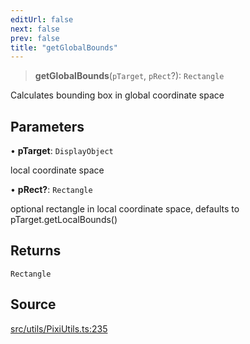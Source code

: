 ```yaml
---
editUrl: false
next: false
prev: false
title: "getGlobalBounds"
---
```


> **getGlobalBounds**(`pTarget`, `pRect`?): `Rectangle`

Calculates bounding box in global coordinate space

## Parameters

• **pTarget**: `DisplayObject`

local coordinate space

• **pRect?**: `Rectangle`

optional rectangle in local coordinate space, defaults to pTarget.getLocalBounds()

## Returns

`Rectangle`

## Source

[src/utils/PixiUtils.ts:235](https://github.com/relishinc/dill-pixel/blob/543438455c9a47928084300159416186c2aa1095/src/utils/PixiUtils.ts#L235)
